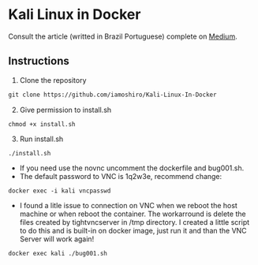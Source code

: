 # Kali Linux in Docker

Consult the article (writted in Brazil Portuguese) complete on [Medium](https://medium.com/@iamoshiro/kali-linux-em-docker-452df0ce211e).

## Instructions

1. Clone the repository
~~~html
git clone https://github.com/iamoshiro/Kali-Linux-In-Docker
~~~
2. Give permission to install.sh
~~~shell
chmod +x install.sh
~~~
3. Run install.sh
~~~shell
./install.sh
~~~
* If you need use the novnc uncomment the dockerfile and bug001.sh.
* The default password to VNC is 1q2w3e, recommend change:
~~~shell
docker exec -i kali vncpasswd
~~~
* I found a litle issue to connection on VNC when we reboot the host machine or when reboot the container. The workarround is delete the files created by tightvncserver in /tmp directory. I created a little script to do this and is built-in on docker image, just run it and than the VNC Server will work again!

~~~shell
docker exec kali ./bug001.sh
~~~
